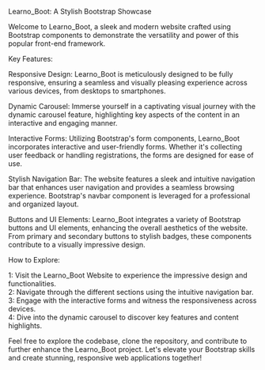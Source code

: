 Learno_Boot: A Stylish Bootstrap Showcase

Welcome to Learno_Boot, a sleek and modern website crafted using Bootstrap components to demonstrate the versatility and power of this popular front-end framework.  

Key Features:

Responsive Design: Learno_Boot is meticulously designed to be fully responsive, ensuring a seamless and visually pleasing experience across various devices, from desktops to smartphones.

Dynamic Carousel: Immerse yourself in a captivating visual journey with the dynamic carousel feature, highlighting key aspects of the content in an interactive and engaging manner.

Interactive Forms: Utilizing Bootstrap's form components, Learno_Boot incorporates interactive and user-friendly forms. Whether it's collecting user feedback or handling registrations, the forms are designed for ease of use.

Stylish Navigation Bar: The website features a sleek and intuitive navigation bar that enhances user navigation and provides a seamless browsing experience. Bootstrap's navbar component is leveraged for a professional and organized layout.

Buttons and UI Elements: Learno_Boot integrates a variety of Bootstrap buttons and UI elements, enhancing the overall aesthetics of the website. From primary and secondary buttons to stylish badges, these components contribute to a visually impressive design.

How to Explore:

1:    Visit the Learno_Boot Website to experience the impressive design and functionalities.  
2:    Navigate through the different sections using the intuitive navigation bar.  
3:    Engage with the interactive forms and witness the responsiveness across devices.  
4:    Dive into the dynamic carousel to discover key features and content highlights.  

Feel free to explore the codebase, clone the repository, and contribute to further enhance the Learno_Boot project. Let's elevate your Bootstrap skills and create stunning, responsive web applications together!
